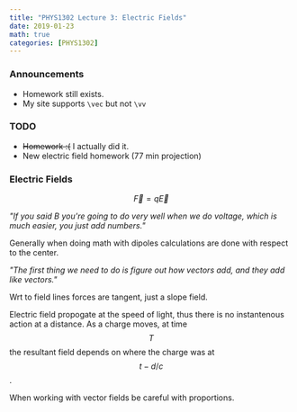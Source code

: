 ```yaml
---
title: "PHYS1302 Lecture 3: Electric Fields"
date: 2019-01-23
math: true 
categories: [PHYS1302]
---
```


### Announcements

- Homework still exists.
- My site supports `\vec` but not `\vv`

### TODO

- ~~Homework :(~~ I actually did it.
- New electric field homework (77 min projection)

### Electric Fields

$$\vec{F}=q\vec{E}$$

*"If you said B you're going to do very well when we do voltage, which is much easier, you just add numbers."*

Generally when doing math with dipoles calculations are done with respect to the center.

*"The first thing we need to do is figure out how vectors add, and they add like vectors."*

Wrt to field lines forces are tangent, just a slope field.

Electric field propogate at the speed of light, thus there is no instantenous action at a distance. As a charge moves, at time $$T$$ the resultant field depends on where the charge was at $$t-d/c$$.

When working with vector fields be careful with proportions.